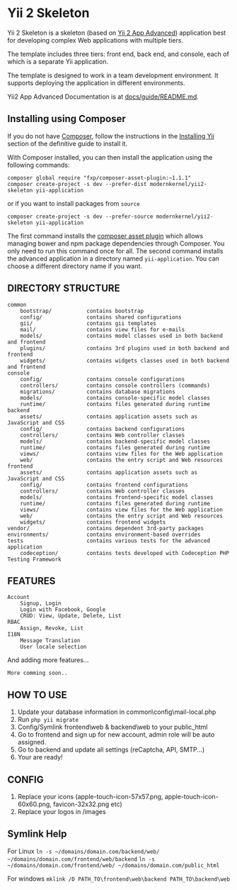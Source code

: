 Yii 2 Skeleton
==============

Yii 2 Skeleton is a skeleton (based on [Yii 2 App Advanced](https://github.com/yiisoft/yii2-app-advanced)) application best for
developing complex Web applications with multiple tiers.

The template includes three tiers: front end, back end, and console, each of which
is a separate Yii application.

The template is designed to work in a team development environment. It supports
deploying the application in different environments.

Yii2 App Advanced Documentation is at [docs/guide/README.md](https://github.com/yiisoft/yii2-app-advanced/blob/master/docs/guide/README.md).

## Installing using Composer

If you do not have [Composer](http://getcomposer.org/), follow the instructions in the
[Installing Yii](https://github.com/yiisoft/yii2/blob/master/docs/guide/start-installation.md#installing-via-composer) section of the definitive guide to install it.

With Composer installed, you can then install the application using the following commands:

    composer global require "fxp/composer-asset-plugin:~1.1.1"
    composer create-project -s dev --prefer-dist modernkernel/yii2-skeleton yii-application
or if you want to install packages from ```source```

    composer create-project -s dev --prefer-source modernkernel/yii2-skeleton yii-application

The first command installs the [composer asset plugin](https://github.com/francoispluchino/composer-asset-plugin/)
which allows managing bower and npm package dependencies through Composer. You only need to run this command
once for all. The second command installs the advanced application in a directory named `yii-application`.
You can choose a different directory name if you want.

DIRECTORY STRUCTURE
-------------------

```
common
    bootstrap/           contains bootstrap 
    config/              contains shared configurations
    gii/                 contains gii templates
    mail/                contains view files for e-mails
    models/              contains model classes used in both backend and frontend
    plugins/             contains 3rd plugins used in both backend and frontend
    widgets/             contains widgets classes used in both backend and frontend    
console
    config/              contains console configurations
    controllers/         contains console controllers (commands)
    migrations/          contains database migrations
    models/              contains console-specific model classes
    runtime/             contains files generated during runtime
backend
    assets/              contains application assets such as JavaScript and CSS
    config/              contains backend configurations
    controllers/         contains Web controller classes
    models/              contains backend-specific model classes
    runtime/             contains files generated during runtime
    views/               contains view files for the Web application
    web/                 contains the entry script and Web resources
frontend
    assets/              contains application assets such as JavaScript and CSS
    config/              contains frontend configurations
    controllers/         contains Web controller classes
    models/              contains frontend-specific model classes
    runtime/             contains files generated during runtime
    views/               contains view files for the Web application
    web/                 contains the entry script and Web resources
    widgets/             contains frontend widgets
vendor/                  contains dependent 3rd-party packages
environments/            contains environment-based overrides
tests                    contains various tests for the advanced application
    codeception/         contains tests developed with Codeception PHP Testing Framework
```

FEATURES
--------

```
Account
    Signup, Login
    Login with Facebook, Google
    CRUD: View, Update, Delete, List
RBAC
    Assign, Revoke, List
I18N
    Message Translation
    User locale selection    
```

And adding more features...
```
More comming soon..
```

HOW TO USE
----------
1. Update your database information in common\config\mail-local.php
2. Run `php yii migrate`
3. Config/Symlink frontend\web & backend\web to your public_html
4. Go to frontend and sign up for new account, admin role will be auto assigned.
5. Go to backend and update all settings (reCaptcha, API, SMTP...)
6. Your are ready!

CONFIG
------
1. Replace your icons (apple-touch-icon-57x57.png, apple-touch-icon-60x60.png, favicon-32x32.png etc)
2. Replace your logos in /images

## Symlink Help
For Linux
```ln -s ~/domains/domain.com/backend/web/ ~/domains/domain.com/frontend/web/backend```
```ln -s ~/domains/domain.com/frontend/web/ ~/domains/domain.com/public_html```


For windows
```mklink /D PATH_TO\frontend\web\backend PATH_TO\backend\web```